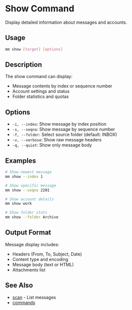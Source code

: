 # Show Command

Display detailed information about messages and accounts.

## Usage

```bash
mm show [target] [options]
```

## Description

The show command can display:
- Message contents by index or sequence number
- Account settings and status
- Folder statistics and quotas

## Options

- `-i, --index`: Show message by index position
- `-s, --seqno`: Show message by sequence number
- `-f, --folder`: Select source folder (default: INBOX)
- `-v, --verbose`: Show raw message headers
- `-q, --quiet`: Show only message body

## Examples

```bash
# Show newest message
mm show --index 1

# Show specific message
mm show --seqno 2201

# Show account details
mm show work

# Show folder stats
mm show --folder Archive
```

## Output Format

Message display includes:
- Headers (From, To, Subject, Date)
- Content type and encoding
- Message body (text or HTML)
- Attachments list

## See Also

- [scan](./scan.md) - List messages
- [commands](./commands.md)
